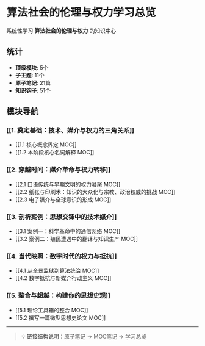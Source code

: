 # 算法社会的伦理与权力学习总览

系统性学习 **算法社会的伦理与权力** 的知识中心

## 统计

- **顶级模块**: 5个
- **子主题**: 11个
- **原子笔记**: 21篇
- **知识钩子**: 51个

## 模块导航

### [[1. 奠定基础：技术、媒介与权力的三角关系]]

- [[1.1 核心概念界定 MOC]]
- [[1.2 本阶段核心名词解释 MOC]]

### [[2. 穿越时间：媒介革命与权力转移]]

- [[2.1 口语传统与早期文明的权力凝聚 MOC]]
- [[2.2 纸张与印刷术：知识的大众化与宗教、政治权威的挑战 MOC]]
- [[2.3 电子媒介与全球意识的形成 MOC]]

### [[3. 剖析案例：思想交锋中的技术媒介]]

- [[3.1 案例一：科学革命中的通信网络 MOC]]
- [[3.2 案例二：殖民遭遇中的翻译与知识生产 MOC]]

### [[4. 当代映照：数字时代的权力与抵抗]]

- [[4.1 从全景监狱到算法统治 MOC]]
- [[4.2 数字抵抗与新媒介行动主义 MOC]]

### [[5. 整合与超越：构建你的思想史观]]

- [[5.1 理论工具箱的整合 MOC]]
- [[5.2 撰写一篇微型思想史论文 MOC]]

---

> 💡 **链接结构说明**：原子笔记 → MOC笔记 → 学习总览
